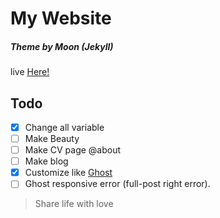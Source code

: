 # My Website
##### Theme by Moon (Jekyll)
live [Here!](http://fathoni17.github.io/)

## Todo
- [x] Change all variable
- [ ] Make Beauty
- [ ] Make CV page @about
- [ ] Make blog
- [x] Customize like [Ghost](http://demo.ghost.io/)
- [ ] Ghost responsive error (full-post right error).

> Share life with love
